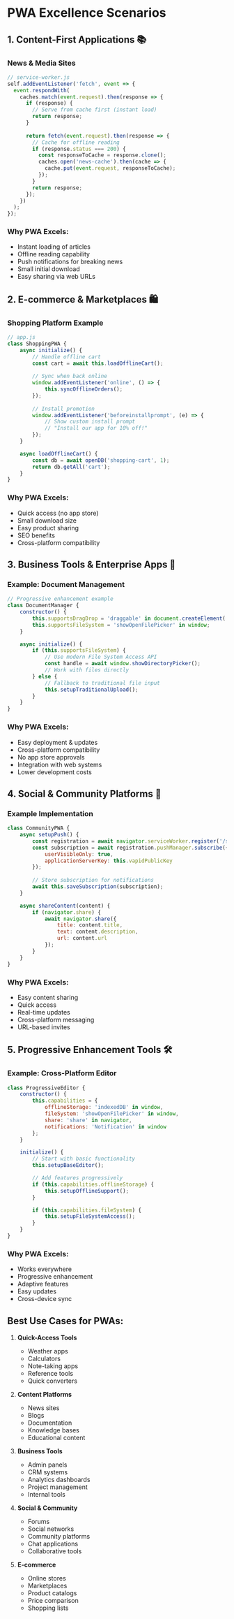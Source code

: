 # PWA Excellence Scenarios

## 1. Content-First Applications 📚

### News & Media Sites
```javascript
// service-worker.js
self.addEventListener('fetch', event => {
  event.respondWith(
    caches.match(event.request).then(response => {
      if (response) {
        // Serve from cache first (instant load)
        return response;
      }
      
      return fetch(event.request).then(response => {
        // Cache for offline reading
        if (response.status === 200) {
          const responseToCache = response.clone();
          caches.open('news-cache').then(cache => {
            cache.put(event.request, responseToCache);
          });
        }
        return response;
      });
    })
  );
});
```

### Why PWA Excels:
- Instant loading of articles
- Offline reading capability
- Push notifications for breaking news
- Small initial download
- Easy sharing via web URLs

## 2. E-commerce & Marketplaces 🛍️

### Shopping Platform Example
```javascript
// app.js
class ShoppingPWA {
    async initialize() {
        // Handle offline cart
        const cart = await this.loadOfflineCart();
        
        // Sync when back online
        window.addEventListener('online', () => {
            this.syncOfflineOrders();
        });
        
        // Install promotion
        window.addEventListener('beforeinstallprompt', (e) => {
            // Show custom install prompt
            // "Install our app for 10% off!"
        });
    }

    async loadOfflineCart() {
        const db = await openDB('shopping-cart', 1);
        return db.getAll('cart');
    }
}
```

### Why PWA Excels:
- Quick access (no app store)
- Small download size
- Easy product sharing
- SEO benefits
- Cross-platform compatibility

## 3. Business Tools & Enterprise Apps 💼

### Example: Document Management
```javascript
// Progressive enhancement example
class DocumentManager {
    constructor() {
        this.supportsDragDrop = 'draggable' in document.createElement('div');
        this.supportsFileSystem = 'showOpenFilePicker' in window;
    }

    async initialize() {
        if (this.supportsFileSystem) {
            // Use modern File System Access API
            const handle = await window.showDirectoryPicker();
            // Work with files directly
        } else {
            // Fallback to traditional file input
            this.setupTraditionalUpload();
        }
    }
}
```

### Why PWA Excels:
- Easy deployment & updates
- Cross-platform compatibility
- No app store approvals
- Integration with web systems
- Lower development costs

## 4. Social & Community Platforms 👥

### Example Implementation
```javascript
class CommunityPWA {
    async setupPush() {
        const registration = await navigator.serviceWorker.register('/sw.js');
        const subscription = await registration.pushManager.subscribe({
            userVisibleOnly: true,
            applicationServerKey: this.vapidPublicKey
        });
        
        // Store subscription for notifications
        await this.saveSubscription(subscription);
    }

    async shareContent(content) {
        if (navigator.share) {
            await navigator.share({
                title: content.title,
                text: content.description,
                url: content.url
            });
        }
    }
}
```

### Why PWA Excels:
- Easy content sharing
- Quick access
- Real-time updates
- Cross-platform messaging
- URL-based invites

## 5. Progressive Enhancement Tools 🛠️

### Example: Cross-Platform Editor
```javascript
class ProgressiveEditor {
    constructor() {
        this.capabilities = {
            offlineStorage: 'indexedDB' in window,
            fileSystem: 'showOpenFilePicker' in window,
            share: 'share' in navigator,
            notifications: 'Notification' in window
        };
    }

    initialize() {
        // Start with basic functionality
        this.setupBaseEditor();

        // Add features progressively
        if (this.capabilities.offlineStorage) {
            this.setupOfflineSupport();
        }

        if (this.capabilities.fileSystem) {
            this.setupFileSystemAccess();
        }
    }
}
```

### Why PWA Excels:
- Works everywhere
- Progressive enhancement
- Adaptive features
- Easy updates
- Cross-device sync

## Best Use Cases for PWAs:

1. **Quick-Access Tools**
   - Weather apps
   - Calculators
   - Note-taking apps
   - Reference tools
   - Quick converters

2. **Content Platforms**
   - News sites
   - Blogs
   - Documentation
   - Knowledge bases
   - Educational content

3. **Business Tools**
   - Admin panels
   - CRM systems
   - Analytics dashboards
   - Project management
   - Internal tools

4. **Social & Community**
   - Forums
   - Social networks
   - Community platforms
   - Chat applications
   - Collaborative tools

5. **E-commerce**
   - Online stores
   - Marketplaces
   - Product catalogs
   - Price comparison
   - Shopping lists
